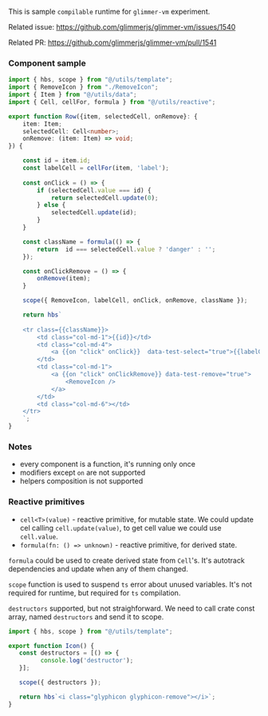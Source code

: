 This is sample `compilable` runtime for `glimmer-vm` experiment.

Related issue:
    https://github.com/glimmerjs/glimmer-vm/issues/1540

Related PR:
    https://github.com/glimmerjs/glimmer-vm/pull/1541


### Component sample

```ts
import { hbs, scope } from "@/utils/template";
import { RemoveIcon } from "./RemoveIcon";
import { Item } from "@/utils/data";
import { Cell, cellFor, formula } from "@/utils/reactive";

export function Row({item, selectedCell, onRemove}: {
    item: Item;
    selectedCell: Cell<number>;
    onRemove: (item: Item) => void;
}) {

    const id = item.id;
    const labelCell = cellFor(item, 'label');
    
    const onClick = () => {
        if (selectedCell.value === id) {
            return selectedCell.update(0);
        } else {
            selectedCell.update(id);
        }
    }

    const className = formula(() => {
        return  id === selectedCell.value ? 'danger' : '';
    });

    const onClickRemove = () => {
        onRemove(item);
    }

    scope({ RemoveIcon, labelCell, onClick, onRemove, className });

    return hbs`
    
    <tr class={{className}}>
        <td class="col-md-1">{{id}}</td>
        <td class="col-md-4">
            <a {{on "click" onClick}}  data-test-select="true">{{labelCell}}</a>
        </td>
        <td class="col-md-1">
            <a {{on "click" onClickRemove}} data-test-remove="true">
                <RemoveIcon />
            </a>
        </td>
        <td class="col-md-6"></td>
    </tr>
    `;
}

```

### Notes

* every component is a function, it's running only once
* modifiers except `on` are not supported
* helpers composition is not supported


### Reactive primitives

* `cell<T>(value)` - reactive primitive, for mutable state. We could update cel calling `cell.update(value)`, to get cell value we could use `cell.value`.
* `formula(fn: () => unknown)` - reactive primitive, for derived state.

`formula` could be used to create derived state from `Cell`'s. It's autotrack dependencies and update when any of them changed.

`scope` function is used to suspend `ts` error about unused variables. It's not required for runtime, but required for `ts` compilation.

`destructors` supported, but not straighforward. We need to call crate const array, named `destructors` and send it to scope.
```ts
import { hbs, scope } from "@/utils/template";

export function Icon() {
   const destructors = [() => {
         console.log('destructor');
   }];

   scope({ destructors });

   return hbs`<i class="glyphicon glyphicon-remove"></i>`;
}
```